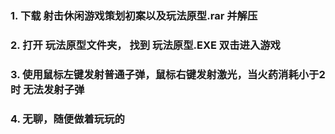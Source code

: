 ### 1. 下载 射击休闲游戏策划初案以及玩法原型.rar 并解压
### 2.  打开 玩法原型文件夹， 找到 玩法原型.EXE 双击进入游戏
### 3. 使用鼠标左键发射普通子弹，鼠标右键发射激光，当火药消耗小于2时 无法发射子弹
### 4. 无聊，随便做着玩玩的
